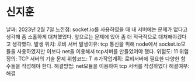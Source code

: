 # 신지훈

날짜: 2023년 2월 7일
느낀점: socket.io를 사용하였을 때 내 서버에는 문제가 없다고 생각해 좀 소홀하게 대처했었다.  앞으로는 문제에 있어 좀 더 적극적으로 대처해야겠다고 생각했다. 
발생 위치: 로비 서버
발생이유: tcp 통신을 위해 node에서 socket.io모듈을 사용하였지만 이보다 net을 이용해서 tcp서버를 만들었어야 했다.
위험도: 11
위험정의: TCP 서버의 기술 문제
위험코드: T
추가작업계획: 로비서버에 필요한 다양한 함수들을 작성해야 한다.
해결방법: net모듈을 이용하여 tcp 서버를 작성하였다
해결여부: 해결